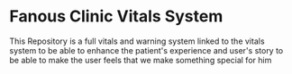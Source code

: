 # Fanous Clinic Vitals System
This Repository is a full vitals and warning system linked to the vitals system to be able to enhance the patient's experience and user's story to be able to make the user feels that we make something special for him
